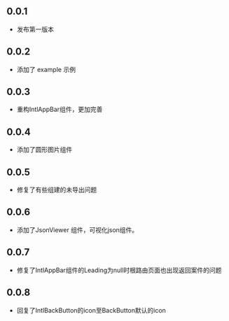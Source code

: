 ## 0.0.1

* 发布第一版本

## 0.0.2

* 添加了 example 示例

## 0.0.3

* 重构IntlAppBar组件，更加完善

## 0.0.4

* 添加了圆形图片组件

## 0.0.5

* 修复了有些组建的未导出问题

## 0.0.6

* 添加了JsonViewer 组件，可视化json组件。

## 0.0.7

* 修复了IntlAppBar组件的Leading为null时根路由页面也出现返回案件的问题

## 0.0.8

* 回复了IntlBackButton的icon至BackButton默认的icon